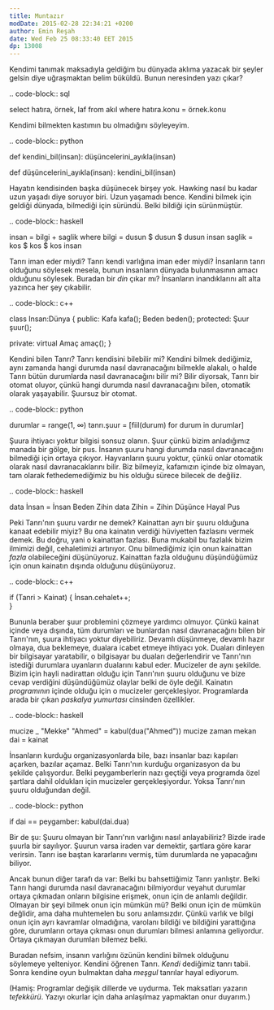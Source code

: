 ```yaml
---
title: Muntazır
modDate: 2015-02-28 22:34:21 +0200
author: Emin Reşah
date: Wed Feb 25 08:33:40 EET 2015 
dp: 13008 
---
```


Kendimi tanımak maksadıyla geldiğim bu dünyada aklıma yazacak bir
şeyler gelsin diye uğraşmaktan belim büküldü. Bunun neresinden yazı
çıkar? 

.. code-block:: sql

   select hatıra, örnek, laf from akıl where hatıra.konu = örnek.konu 

Kendimi bilmekten kastımın bu olmadığını söyleyeyim.

.. code-block:: python

   def kendini_bil(insan):
       düşüncelerini_ayıkla(insan)

   def düşüncelerini_ayıkla(insan):
       kendini_bil(insan)

Hayatın kendisinden başka düşünecek birşey yok. Hawking nasıl bu kadar
uzun yaşadı diye soruyor biri. Uzun yaşamadı bence. Kendini bilmek
için geldiği dünyada, bilmediği için süründü. Belki bildiği için
sürünmüştür.

.. code-block:: haskell

   insan = bilgi + saglik 
   where bilgi = dusun $ dusun $ dusun insan 
         saglik = kos $ kos $ kos insan

Tanrı iman eder miydi? Tanrı kendi varlığına iman eder miydi?
İnsanların tanrı olduğunu söylesek mesela, bunun insanların dünyada
bulunmasının amacı olduğunu söylesek. Buradan bir *din* çıkar mı?
İnsanların inandıklarını alt alta yazınca her şey çıkabilir.

.. code-block:: c++

   class Insan:Dünya {
   public: 
       Kafa kafa();
       Beden beden();
   protected: 
       Şuur şuur();

   private: 
       virtual Amaç amaç();
   }

Kendini bilen Tanrı? Tanrı kendisini bilebilir mi? Kendini bilmek
dediğimiz, aynı zamanda hangi durumda nasıl davranacağını bilmekle
alakalı, o halde Tanrı bütün durumlarda nasıl davranacağını bilir mi?
Bilir diyorsak, Tanrı bir otomat oluyor, çünkü hangi durumda nasıl
davranacağını bilen, otomatik olarak yaşayabilir. Şuursuz bir otomat.

.. code-block:: python

   durumlar = range(1, ∞)
   tanrı.şuur = [fiil(durum) for durum in durumlar]

Şuura ihtiyacı yoktur bilgisi sonsuz olanın. Şuur çünkü bizim
anladığımız manada bir gölge, bir pus. İnsanın şuuru hangi durumda
nasıl davranacağını bilmediği için ortaya çıkıyor. Hayvanların şuuru
yoktur, çünkü onlar otomatik olarak nasıl davranacaklarını bilir. Biz
bilmeyiz, kafamızın içinde biz olmayan, tam olarak fethedemediğimiz bu
his olduğu sürece bilecek de değiliz.

.. code-block:: haskell

   data İnsan = İnsan Beden Zihin 
   data Zihin = Zihin Düşünce Hayal Pus


Peki Tanrı'nın şuuru vardır ne demek? Kainattan ayrı bir şuuru
olduğuna kanaat edebilir miyiz? Bu ona kainatın verdiği hüviyetten
fazlasını vermek demek. Bu doğru, yani o kainattan fazlası. Buna
mukabil bu fazlalık bizim ilmimizi değil, cehaletimizi artırıyor. Onu
bilmediğimiz için onun kainattan *fazla* olabileceğini
düşünüyoruz. Kainattan fazla olduğunu düşündüğümüz için onun kainatın
dışında olduğunu düşünüyoruz.

.. code-block:: c++

   if (Tanri > Kainat)
   {
      İnsan.cehalet++;             
   }

Bununla beraber şuur problemini çözmeye yardımcı olmuyor. Çünkü kainat
içinde veya dışında, tüm durumları ve bunlardan nasıl davranacağını
bilen bir Tanrı'nın, şuura ihtiyacı yoktur diyebiliriz. Devamlı
düşünmeye, devamlı hazır olmaya, dua beklemeye, dualara icabet etmeye
ihtiyacı yok. Duaları dinleyen bir bilgisayar yaratabilir, o
bilgisayar bu duaları değerlendirir ve Tanrı'nın istediği durumlara
uyanların dualarını kabul eder. Mucizeler de aynı şekilde. Bizim için
hayli nadirattan olduğu için Tanrı'nın şuuru olduğunu ve bize cevap
verdiğini düşündüğümüz olaylar belki de öyle değil. Kainatın
*programının* içinde olduğu için o mucizeler
gerçekleşiyor. Programlarda arada bir çıkan *paskalya yumurtası*
cinsinden özellikler.

.. code-block:: haskell

   mucize   _   "Mekke" "Ahmed" = kabul(dua("Ahmed"))
   mucize zaman mekan dai = kainat

İnsanların kurduğu organizasyonlarda bile, bazı insanlar bazı kapıları
açarken, bazılar açamaz. Belki Tanrı'nın kurduğu organizasyon da bu
şekilde çalışyordur. Belki peygamberlerin nazı geçtiği veya programda
özel şartlara dahil oldukları için mucizeler gerçekleşiyordur. Yoksa
Tanrı'nın şuuru olduğundan değil.

.. code-block:: python
   
   if dai == peygamber: 
      kabul(dai.dua)

Bir de şu: Şuuru olmayan bir Tanrı'nın varlığını nasıl anlayabiliriz?
Bizde irade şuurla bir sayılıyor. Şuurun varsa iraden var demektir,
şartlara göre karar verirsin. Tanrı ise baştan kararlarını vermiş, tüm
durumlarda ne yapacağını biliyor.

Ancak bunun diğer tarafı da var: Belki bu bahsettiğimiz Tanrı
yanlıştır. Belki Tanrı hangi durumda nasıl davranacağını bilmiyordur
veyahut durumlar ortaya çıkmadan onların bilgisine erişmek, onun için
de anlamlı değildir. Olmayan bir şeyi bilmek onun için mümkün mü?
Belki onun için de mümkün değlidir, ama daha muhtemelen bu soru
anlamsızdır. Çünkü varlık ve bilgi onun için ayrı kavramlar
olmadığına, varolanı bildiği ve bildiğini yarattığına göre, durumların
ortaya çıkması onun durumları bilmesi anlamına geliyordur. Ortaya
çıkmayan durumları bilemez belki.

Buradan nefsim, insanın varlığını özünün kendini bilmek olduğunu
söylemeye yelteniyor. Kendini öğrenen Tanrı. *Kendi* dediğimiz tanrı
tabii. Sonra kendine oyun bulmaktan daha *meşgul* tanrılar hayal
ediyorum.

(Hamiş: Programlar değişik dillerde ve uydurma. Tek maksatları yazarın
*tefekkürü*. Yazıyı okurlar için daha anlaşılmaz yapmaktan onur
duyarım.)

